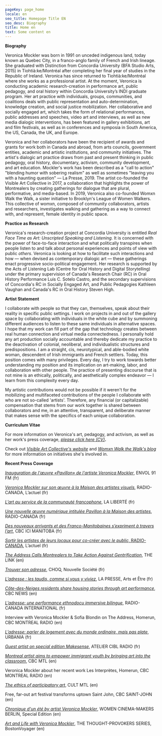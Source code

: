 ```yaml
---
pageKey: page_home
locale: en
seo_title: Homepage Title EN
seo_desc: Biography
title: Home en
text: Some content en
---
```

**Biography**

Veronica Mockler was born in 1991 on unceded indigenous land, today known as Quebec City, in a franco-anglo family of French and Irish lineage. She graduated with Distinction from Concordia University (BFA Studio Arts, 2015) in Tiohtià:ke/Montréal after completing her final year of studies in the Republic of Ireland. Veronica has since returned to Tiohtià:ke/Montréal where she works as a professional artist. At the moment, Veronica is conducting academic research-creation in performance art, public pedagogy, and oral history within Concordia University’s INDI graduate program. Her art practice with individuals, groups, communities, and coalitions deals with public representation and auto-determination, knowledge creation, and social justice mobilization. Her collaborative and socially engaged art, which takes the form of relational performances, public addresses and speeches, video art and interviews, as well as new media dialogic interventions, has been featured in gallery exhibitions, art and film festivals, as well as in conferences and symposia in South America, the US, Canada, the UK, and Europe.

Veronica and her collaborators have been the recipient of awards and grants for work both in Canada and abroad, from arts councils, government entities, academic and artistic institutions, and community initiatives. The artist's dialogic art practice draws from past and present thinking in public pedagogy, oral history, documentary, activism, community development, and art education. Mockler's work has been described as a "call to action" "blending humor with sobering realism" as well as sometimes "leaving you with a haunting question" — La Presse, 2019. The artist co-founded the Visible Art Collective in 2017,  a collaboration that highlights the power of Montrealers by creating gatherings for dialogue that are plural, performative, and media-based. In 2019, Veronica also co-founded Womxn Walk the Walk, a sister initiative to Brooklyn's League of Women Walkers. This collective of womxn, composed of community collaborators, artists and researchers, investigates walking and gathering as a way to connect with, and represent, female identity in public space.

**Practice as Research**

Veronica's research-creation project at Concordia University is entitled _Real Face Time as Art: Unscripted Speaking and Listening._ It is concerned with the power of face-to-face interaction and what politically transpires when people listen to and talk about personal experiences and points of view with public _others_. Veronica is looking at how to facilitate such interactions and how — when devised as contemporary dialogic art — these gatherings enact progressive socio-political engagement. Her research is supported by the Acts of Listening Lab (Centre for Oral History and Digital Storytelling) under the primary supervision of Canada's Research Chair (RC) in Oral History Performance Luis C. Sotelo Castro, and the secondary supervisions of Concordia's RC in Socially Engaged Art, and Public Pedagogies Kathleen Vaughan and Canada's RC in Oral History Steven High.

**Artist Statement**

I collaborate with people so that they can, themselves, speak about their reality in specific public settings. I work on projects in and out of the gallery space by collaborating with individuals in the white cube and by summoning different audiences to listen to these same individuals in alternative spaces. I hope that my work can fill part of the gap that technology creates between real human connection and virtual media connectedness. I personally hold any art production socially accountable and thereby dedicate my practice to the deactivation of colonial, neoliberal, and individualistic structures and predispositions. I am a straight, cis, neurotypical, and able-bodied white woman, descendent of Irish immigrants and French settlers. Today, this position comes with many privileges. Every day, I try to work towards better understanding my position and its implication on art-making, labor, and collaboration with other people. The practice of presenting discourse that is not mine is an ethically, politically, and aesthetically complex endeavor — I learn from this complexity every day.

My artistic contributions would not be possible if it weren't for the mobilizing and multifaceted contributions of the people I collaborate with who are not so-called 'artists'. Therefore, any financial (or capitalizable) compensation that stems from our work together is shared between collaborators and me, in an attentive, transparent, and deliberate manner that makes sense with the specifics of each unique collaboration. 

**Curriculum Vitae**

For more information on Veronica's art, pedagogy, and activism, as well as her work's press coverage, [_please click here (CV)_](https://drive.google.com/file/d/12vvM0hjbO3XGAag1FLyTr5xoK0rfGQxU/view)**.**

Check out [_Visible Art Collective's website_](http://visibleart.ca/) and [_Womxn Walk the Walk's blog_](https://womenwalkmontreal.tumblr.com/) for more information on initiatives she's involved in. 

**Recent Press Coverage**

[_Inauguration de l'œuvre «Pavillon» de l'artiste Veronica Mockler_](https://soundcloud.com/envol-91/inauguration-de-luvre-pavillon-de-lartiste-veronicapierre), ENVOL 91 FM (fr)

[_Veronica Mockler sur son œuvre à la Maison des artistes visuels_](https://ici.radio-canada.ca/premiere/emissions/l-actuel/episodes/449721/rattrapage-du-mercredi-4-decembre-2019/8), RADIO-CANADA, L’actuel (fr)

[_L’art au service de la communauté francophone_](https://www.la-liberte.ca/2019/08/31/lart-au-service-de-la-communaute-francophone/), LA LIBERTÉ (fr)

[_Une nouvelle œuvre numérique intitulée Pavillon à la Maison des artistes_](https://ici.radio-canada.ca/premiere/emissions/le-6-a-9/episodes/442048/audio-fil-du-jeudi-29-aout-2019), RADIO-CANADA (fr)

[_Des nouveaux arrivants et des Franco-Manitobaines s’expriment à travers l’art_](https://ici.radio-canada.ca/nouvelle/1279345/art-visuel-communaute-francophone-nouveaux-arrivants-franco-manitobain), CBC ICI MANITOBA (fr)

[_Sortir les artistes de leurs locaux pour co-créer avec le public,_ RADIO-CANADA](https://ici.radio-canada.ca/premiere/emissions/l-actuel/episodes/442008/audio-fil-du-mercredi-28-aout-2019/3), L’actuel (fr)

[_The Address Calls Montrealers to Take Action Against Gentrification_](https://thelinknewspaper.ca/article/the-address-calls-montrealers-to-take-action-against-gentrification), THE LINK (en)

[_Trouver son adresse_](https://www.choq.ca/nouvelles/trouver-son-adresse), CHOQ, Nouvelle Société (fr)

[_L’adresse : les taudis, comme si vous y viviez_](http://mi.lapresse.ca/screens/1ac03c7e-7d0d-43aa-9328-32ba29c8b0c47C_0.html), LA PRESSE, Arts et Être (fr)

[_Côte-des-Neiges residents share housing stories through art performance_](https://www.cbc.ca/news/canada/montreal/cdn-housing-experience-performance-1.5148645), CBC NEWS (en)

[_L’adresse: une performance ethnodocu immersive bilingue_](https://www.rcinet.ca/fr/2019/05/24/ladresse-une-performance-ethno-documentaire-immersive-bilingue-au-coeur-de-larrondissement-cote-des-neiges/), RADIO-CANADA INTERNATIONAL (fr)

Interview with Veronica Mockler & Sofia Blondin on The Address, Homerun, CBC MONTREAL RADIO (en)

[_L’adresse: parler de logement avec du monde ordinaire, mais pas plate_](https://urbania.ca/article/ladresse-parler-de-logement-avec-du-monde-ordinaire-mais-pas-plate), URBANIA (fr)

[_Guest artist on special edition Makesense_](https://www.radioatelier.ca/tag/veronica-mockler/), ATELIER CIBL RADIO (fr)

[_Montreal artist aims to empower immigrant youth by bringing art into the classroom_](https://www.cbc.ca/news/canada/montreal/montreal-artist-immigrant-kids-1.5097305), CBC MTL (en)

Veronica Mockler about her recent work Les Interprètes, Homerun, CBC MONTREAL RADIO (en)

[_The ethics of participatory art_](https://cultmtl.com/2019/04/veronica-mockler-les-interpretes/), CULT MTL (en)

Free, far-out art festival transforms uptown Saint John, CBC SAINT-JOHN (en)

[_Chronique d'un été by artist Veronica Mockler_](https://issuu.com/womencinereview/docs/special.edition/98), WOMEN CINEMA-MAKERS BERLIN, Special Edition (en)

[_Art and Life with Veronica Mockler_](http://bostonvoyager.com/interview/art-life-veronica-mockler/), THE THOUGHT-PROVOKERS SERIES, BostonVoyager (en)
